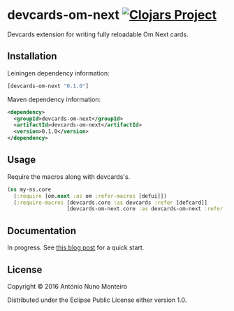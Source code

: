 # devcards-om-next [![Clojars Project](https://img.shields.io/clojars/v/devcards-om-next.svg)](https://clojars.org/devcards-om-next)

Devcards extension for writing fully reloadable Om Next cards.

## Installation
Leiningen dependency information:

```clojure
[devcards-om-next "0.1.0"]
```

Maven dependency information:

```xml
<dependency>
  <groupId>devcards-om-next</groupId>
  <artifactId>devcards-om-next</artifactId>
  <version>0.1.0</version>
</dependency>
```

## Usage

Require the macros along with devcards's.

```clojure
(ns my-ns.core
  (:require [om.next :as om :refer-macros [defui]])
  (:require-macros [devcards.core :as devcards :refer [defcard]]
                   [devcards-om-next.core :as devcards-om-next :refer [om-next-root defcard-om-next]]))
```

## Documentation

In progress. See [this blog post](http://anmonteiro.com/2016/02/om-next-meets-devcards-the-full-reloadable-experience/) for a quick start.


## License

Copyright © 2016 António Nuno Monteiro

Distributed under the Eclipse Public License either version 1.0.
